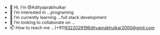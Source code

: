 - 👋 Hi, I’m @Adityaprabhulkar
- 👀 I’m interested in ...programing
- 🌱 I’m currently learning ...full stack development
- 💞️ I’m looking to collaborate on ...
- 📫 How to reach me ...(+91)9322029196dityaprabhulkar2000@gmil.com

<!---
Adityaprabhulkar/Adityaprabhulkar is a ✨ special ✨ repository because its `README.md` (this file) appears on your GitHub profile.
You can click the Preview link to take a look at your changes.
--->
